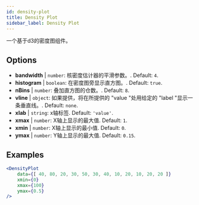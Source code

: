 ```yaml
---
id: density-plot
title: Density Plot
sidebar_label: Density Plot
---
```


一个基于d3的密度图组件。

## Options

* __bandwidth__ | `number`: 核密度估计器的平滑参数。. Default: `4`.
* __histogram__ | `boolean`: 在密度图旁显示直方图。. Default: `true`.
* __nBins__ | `number`: 叠加直方图的仓数。. Default: `8`.
* __vline__ | `object`: 如果提供，将在所提供的 "value "处用给定的 "label "显示一条垂直线。. Default: `none`.
* __xlab__ | `string`: x轴标签. Default: `'value'`.
* __xmax__ | `number`: X轴上显示的最大值. Default: `1`.
* __xmin__ | `number`: X轴上显示的最小值. Default: `0`.
* __ymax__ | `number`: Y轴上显示的最大值. Default: `0.15`.


## Examples

```jsx live
<DensityPlot
    data={[ 40, 80, 20, 30, 50, 30, 40, 10, 20, 10, 20, 20 ]}
    xmin={0}
    xmax={100}
    ymax={0.5}
/>
```

